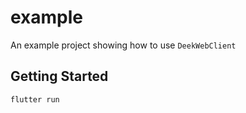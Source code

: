 # example

An example project showing how to use `DeekWebClient`

## Getting Started

`flutter run`
